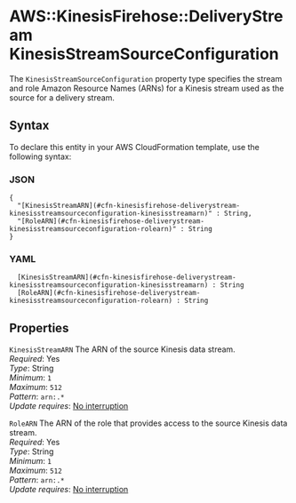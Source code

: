 # AWS::KinesisFirehose::DeliveryStream KinesisStreamSourceConfiguration<a name="aws-properties-kinesisfirehose-deliverystream-kinesisstreamsourceconfiguration"></a>

The `KinesisStreamSourceConfiguration` property type specifies the stream and role Amazon Resource Names \(ARNs\) for a Kinesis stream used as the source for a delivery stream\. 

## Syntax<a name="aws-properties-kinesisfirehose-deliverystream-kinesisstreamsourceconfiguration-syntax"></a>

To declare this entity in your AWS CloudFormation template, use the following syntax:

### JSON<a name="aws-properties-kinesisfirehose-deliverystream-kinesisstreamsourceconfiguration-syntax.json"></a>

```
{
  "[KinesisStreamARN](#cfn-kinesisfirehose-deliverystream-kinesisstreamsourceconfiguration-kinesisstreamarn)" : String,
  "[RoleARN](#cfn-kinesisfirehose-deliverystream-kinesisstreamsourceconfiguration-rolearn)" : String
}
```

### YAML<a name="aws-properties-kinesisfirehose-deliverystream-kinesisstreamsourceconfiguration-syntax.yaml"></a>

```
﻿  [KinesisStreamARN](#cfn-kinesisfirehose-deliverystream-kinesisstreamsourceconfiguration-kinesisstreamarn) : String
﻿  [RoleARN](#cfn-kinesisfirehose-deliverystream-kinesisstreamsourceconfiguration-rolearn) : String
```

## Properties<a name="aws-properties-kinesisfirehose-deliverystream-kinesisstreamsourceconfiguration-properties"></a>

`KinesisStreamARN`  <a name="cfn-kinesisfirehose-deliverystream-kinesisstreamsourceconfiguration-kinesisstreamarn"></a>
The ARN of the source Kinesis data stream\.  
*Required*: Yes  
*Type*: String  
*Minimum*: `1`  
*Maximum*: `512`  
*Pattern*: `arn:.*`  
*Update requires*: [No interruption](https://docs.aws.amazon.com/AWSCloudFormation/latest/UserGuide/using-cfn-updating-stacks-update-behaviors.html#update-no-interrupt)

`RoleARN`  <a name="cfn-kinesisfirehose-deliverystream-kinesisstreamsourceconfiguration-rolearn"></a>
The ARN of the role that provides access to the source Kinesis data stream\.  
*Required*: Yes  
*Type*: String  
*Minimum*: `1`  
*Maximum*: `512`  
*Pattern*: `arn:.*`  
*Update requires*: [No interruption](https://docs.aws.amazon.com/AWSCloudFormation/latest/UserGuide/using-cfn-updating-stacks-update-behaviors.html#update-no-interrupt)